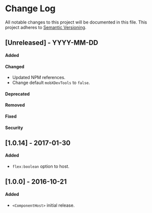 # Change Log
All notable changes to this project will be documented in this file.
This project adheres to [Semantic Versioning](http://semver.org/).


## [Unreleased] - YYYY-MM-DD
#### Added
#### Changed
- Updated NPM references.
- Change default `mobXDevTools` to `false`.
#### Deprecated
#### Removed
#### Fixed
#### Security


## [1.0.14] - 2017-01-30
#### Added
- `flex:boolean` option to host.


## [1.0.0] - 2016-10-21
#### Added
- `<ComponentHost>` initial release.
